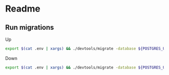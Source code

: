 # Readme

## Run migrations

Up

```bash
export $(cat .env | xargs) && ./devtools/migrate -database ${POSTGRES_URL} -path db/migrations up

```

Down

```bash
export $(cat .env | xargs) && ./devtools/migrate -database ${POSTGRES_URL} -path db/migrations down

```
